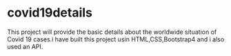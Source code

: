 # covid19details
This project will provide the basic details about the worldwide situation of Covid 19 cases.i have built this project usin HTML,CSS,Bootstrap4 and i also used an API.
